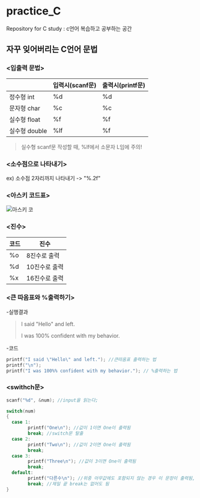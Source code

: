 # practice_C
Repository for C  study : c언어 복습하고 공부하는 공간


## 자꾸 잊어버리는 C언어 문법

### <입출력 문법>
||입력시(scanf문)|출력시(printf문)|
|--|--|--|
|정수형 int|%d|%d|
|문자형 char|%c|%c|
|실수형 float|%f|%f|
|실수형 double|%lf|%f|
>실수형 scanf문 작성할 때, %lf에서 소문자 L임에 주의!

### <소수점으로 나타내기>
ex) 소수점 2자리까지 나타내기 -> "%.2f"

### <아스키 코드표>
![아스키 코](https://search.pstatic.net/common/?src=http%3A%2F%2Fblogfiles.naver.net%2FMjAyMjA4MzBfMTk5%2FMDAxNjYxODMzNjUyNzYw.Ch6CCXmFR88UTMiMOmqcRVm1OmUsCS3cVJ-VqE8GvWcg.OIBZewhvEy0xBJmMp8tiwJUNI75jDYX5VAGMugB4tcUg.PNG.es7her%2F%25BE%25C6%25BD%25BA%25C5%25B0_%25C4%25DA%25B5%25E5%25C7%25A5_2-001.png&type=sc960_832)

### <진수>
|코드|진수|
|--|--|
|%o|8진수로 출력|
|%d|10진수로 출력|
|%x|16진수로 출력|

### <큰 따옴표와 %출력하기>
-실행결과
>I said "Hello" and left.
>
>I was 100% confident with my behavior.

-코드
```C
printf("I said \"Hello\" and left."); //큰따옴표 출력하는 법
printf("\n");
printf("I was 100%% confident with my behavior."); // %출력하는 법
``` 

### <swithch문>
```C
scanf("%d", &num); //input을 읽는다;

switch(num)
{
  case 1:
        printf("One\n"); //값이 1이면 One이 출력됨
        break; //switch문 탈출
  case 2:
        printf("Two\n"); //값이 2이면 One이 출력됨
        break;
  case 3:
        printf("Three\n"); //값이 3이면 One이 출력됨
        break;
  default:
        printf("다른수\n"); //위중 아무값에도 포함되지 않는 경우 이 문장이 출력됨, 선택적으로 넣는 것임
        break; //제일 끝 break는 없어도 됨
}
```

